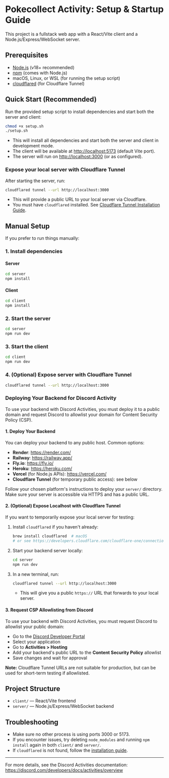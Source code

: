 # Pokecollect Activity: Setup & Startup Guide

This project is a fullstack web app with a React/Vite client and a Node.js/Express/WebSocket server.

## Prerequisites
- [Node.js](https://nodejs.org/) (v18+ recommended)
- [npm](https://www.npmjs.com/) (comes with Node.js)
- macOS, Linux, or WSL (for running the setup script)
- [cloudflared](https://developers.cloudflare.com/cloudflare-one/connections/connect-apps/install-and-setup/installation/) (for Cloudflare Tunnel)

## Quick Start (Recommended)

Run the provided setup script to install dependencies and start both the server and client:

```bash
chmod +x setup.sh
./setup.sh
```

- This will install all dependencies and start both the server and client in development mode.
- The client will be available at [http://localhost:5173](http://localhost:5173) (default Vite port).
- The server will run on [http://localhost:3000](http://localhost:3000) (or as configured).

### Expose your local server with Cloudflare Tunnel

After starting the server, run:

```bash
cloudflared tunnel --url http://localhost:3000
```

- This will provide a public URL to your local server via Cloudflare.
- You must have `cloudflared` installed. See [Cloudflare Tunnel Installation Guide](https://developers.cloudflare.com/cloudflare-one/connections/connect-apps/install-and-setup/installation/).

## Manual Setup

If you prefer to run things manually:

### 1. Install dependencies

#### Server
```bash
cd server
npm install
```

#### Client
```bash
cd client
npm install
```

### 2. Start the server
```bash
cd server
npm run dev
```

### 3. Start the client
```bash
cd client
npm run dev
```

### 4. (Optional) Expose server with Cloudflare Tunnel
```bash
cloudflared tunnel --url http://localhost:3000
```

### Deploying Your Backend for Discord Activity

To use your backend with Discord Activities, you must deploy it to a public domain and request Discord to allowlist your domain for Content Security Policy (CSP).

#### 1. Deploy Your Backend
You can deploy your backend to any public host. Common options:
- **Render**: https://render.com/
- **Railway**: https://railway.app/
- **Fly.io**: https://fly.io/
- **Heroku**: https://heroku.com/
- **Vercel** (for Node.js APIs): https://vercel.com/
- **Cloudflare Tunnel** (for temporary public access): see below

Follow your chosen platform's instructions to deploy your `server/` directory. Make sure your server is accessible via HTTPS and has a public URL.

#### 2. (Optional) Expose Localhost with Cloudflare Tunnel
If you want to temporarily expose your local server for testing:

1. Install `cloudflared` if you haven't already:
   ```bash
   brew install cloudflared  # macOS
   # or see https://developers.cloudflare.com/cloudflare-one/connections/connect-apps/install-and-setup/installation/
   ```
2. Start your backend server locally:
   ```bash
   cd server
   npm run dev
   ```
3. In a new terminal, run:
   ```bash
   cloudflared tunnel --url http://localhost:3000
   ```
   - This will give you a public `https://` URL that forwards to your local server.

#### 3. Request CSP Allowlisting from Discord
To use your backend with Discord Activities, you must request Discord to allowlist your public domain:
- Go to the [Discord Developer Portal](https://discord.com/developers/applications)
- Select your application
- Go to **Activities > Hosting**
- Add your backend's public URL to the **Content Security Policy** allowlist
- Save changes and wait for approval

**Note:** Cloudflare Tunnel URLs are not suitable for production, but can be used for short-term testing if allowlisted.

## Project Structure
- `client/` — React/Vite frontend
- `server/` — Node.js/Express/WebSocket backend

## Troubleshooting
- Make sure no other process is using ports 3000 or 5173.
- If you encounter issues, try deleting `node_modules` and running `npm install` again in both `client/` and `server/`.
- If `cloudflared` is not found, follow the [installation guide](https://developers.cloudflare.com/cloudflare-one/connections/connect-apps/install-and-setup/installation/).

---

For more details, see the Discord Activities documentation: https://discord.com/developers/docs/activities/overview


